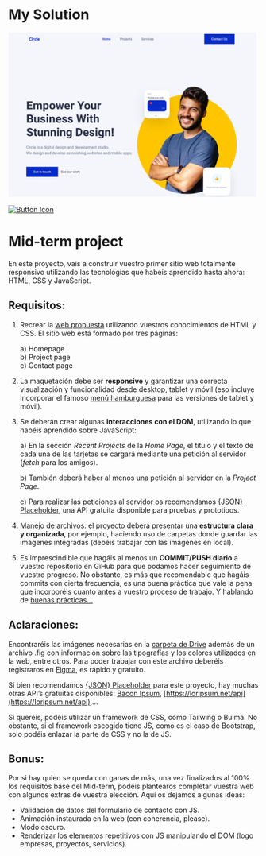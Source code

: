 # My Solution

<div>
  <img src="https://github.com/DDelgadoD/IRONHACK-Mid-term-project/raw/master/images/readme-md/web-shoot.png" title="WebShoot" **alt="WebShoot" width="500" 
</div>


[![Button Icon]][Link]

[Link]: # 'https://ddelgadod.github.io/IRONHACK-Mid-term-project/'

[Button Icon]: https://img.shields.io/badge/-LINK-blue?style=for-the-badge&logoColor=white&logo=github

# Mid-term project

En este proyecto, vais a construir vuestro primer sitio web totalmente responsivo utilizando las tecnologías que habéis aprendido hasta ahora: HTML, CSS y JavaScript.

## Requisitos:

1. Recrear la [web propuesta](https://circle-agency-35d27e.webflow.io/) utilizando vuestros conocimientos de HTML y CSS. El sitio web está formado por tres páginas:

    a) Homepage  
    b) Project page  
    c) Contact page  

2. La maquetación debe ser **responsive** y garantizar una correcta visualización y funcionalidad desde desktop, tablet y móvil (eso incluye incorporar el famoso [menú hamburguesa](https://www.w3schools.com/howto/howto_js_mobile_navbar.asp) para las versiones de tablet y móvil).

3. Se deberán crear algunas **interacciones con el DOM**, utilizando lo que habéis aprendido sobre JavaScript:

    a) En la sección *Recent Projects* de la *Home Page*, el título y el texto de cada una de las tarjetas se cargará mediante una petición al servidor (*fetch* para los amigos).

    b) También deberá haber al menos una petición al servidor en la *Project Page*.

    c) Para realizar las peticiones al servidor os recomendamos [{JSON} Placeholder](https://jsonplaceholder.typicode.com/), una API gratuita disponible para pruebas y prototipos.

4. [Manejo de archivos](https://developer.mozilla.org/es/docs/Learn/Getting_started_with_the_web/Dealing_with_files): el proyecto deberá presentar una **estructura clara y organizada**, por ejemplo, haciendo uso de carpetas donde guardar las imágenes integradas (debéis trabajar con las imágenes en local).

5. Es imprescindible que hagáis al menos un **COMMIT/PUSH diario** a vuestro repositorio en GiHub para que podamos hacer seguimiento de vuestro progreso. No obstante, es más que recomendable que hagáis commits con cierta frecuencia, es una buena práctica que vale la pena que incorporéis cuanto antes a vuestro proceso de trabajo. Y hablando de [buenas prácticas…](https://midu.dev/buenas-practicas-escribir-commits-git/)

## Aclaraciones:

Encontraréis las imágenes necesarias en la [carpeta de Drive](https://drive.google.com/drive/folders/1s48zMkVPVFViY2Go1H6_4prQ3sAS--FV) además de un archivo .fig con información sobre las tipografías y los colores utilizados en la web, entre otros. Para poder trabajar con este archivo deberéis registraros en [Figma](https://www.figma.com/), es rápido y gratuito.

Si bien recomendamos [{JSON} Placeholder](https://jsonplaceholder.typicode.com/) para este proyecto, hay muchas otras API’s gratuitas disponibles: [Bacon Ipsum](https://baconipsum.com/json-api/), [https://loripsum.net/api](https://loripsum.net/api),...

Si queréis, podéis utilizar un framework de CSS, como Tailwing o Bulma. No obstante, si el framework escogido tiene JS, como es el caso de Bootstrap, solo podéis enlazar la parte de CSS y no la de JS.

## Bonus:

Por si hay quien se queda con ganas de más, una vez finalizados al 100% los requisitos base del Mid-term, podéis plantearos completar vuestra web con algunos extras de vuestra elección. Aquí os dejamos algunas ideas:

- Validación de datos del formulario de contacto con JS.
- Animación instaurada en la web (con coherencia, please).
- Modo oscuro.
- Renderizar los elementos repetitivos con JS manipulando el DOM (logo empresas, proyectos, servicios).
